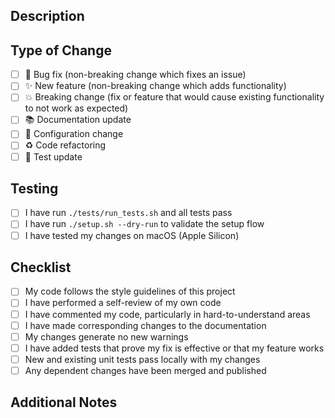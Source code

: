 ## Description

<!-- Please provide a brief description of the changes in this PR -->

## Type of Change

<!-- Please mark the relevant option with an "x" -->

- [ ] 🐛 Bug fix (non-breaking change which fixes an issue)
- [ ] ✨ New feature (non-breaking change which adds functionality)
- [ ] 💥 Breaking change (fix or feature that would cause existing functionality to not work as expected)
- [ ] 📚 Documentation update
- [ ] 🔧 Configuration change
- [ ] ♻️ Code refactoring
- [ ] 🧪 Test update

## Testing

<!-- Please describe the tests you ran to verify your changes -->

- [ ] I have run `./tests/run_tests.sh` and all tests pass
- [ ] I have run `./setup.sh --dry-run` to validate the setup flow
- [ ] I have tested my changes on macOS (Apple Silicon)

## Checklist

<!-- Please mark completed items with an "x" -->

- [ ] My code follows the style guidelines of this project
- [ ] I have performed a self-review of my own code
- [ ] I have commented my code, particularly in hard-to-understand areas
- [ ] I have made corresponding changes to the documentation
- [ ] My changes generate no new warnings
- [ ] I have added tests that prove my fix is effective or that my feature works
- [ ] New and existing unit tests pass locally with my changes
- [ ] Any dependent changes have been merged and published

## Additional Notes

<!-- Add any additional notes, screenshots, or context about the pull request here -->